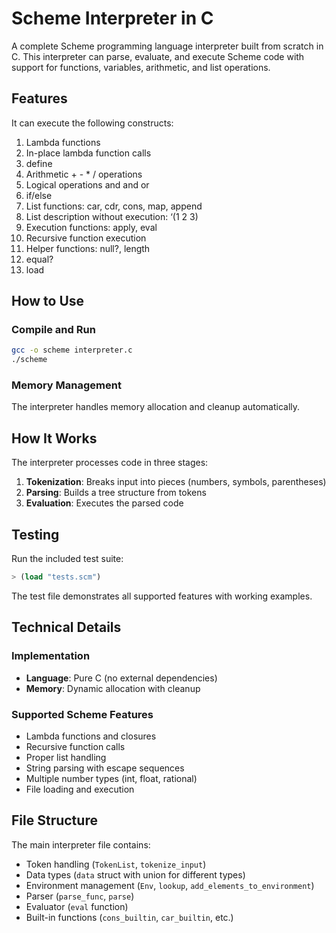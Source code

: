 # Scheme Interpreter in C

A complete Scheme programming language interpreter built from scratch in C. This interpreter can parse, evaluate, and execute Scheme code with support for functions, variables, arithmetic, and list operations.

## Features

It can execute the following constructs:

1) Lambda functions
2) In-place lambda function calls
3) define
4) Arithmetic + - * / operations
5) Logical operations and and or
6) if/else
7) List functions: car, cdr, cons, map, append
8) List description without execution: ‘(1 2 3)
9) Execution functions: apply, eval
10) Recursive function execution
11) Helper functions: null?, length
12) equal?
13) load

## How to Use

### Compile and Run
```bash
gcc -o scheme interpreter.c
./scheme
```

### Memory Management
The interpreter handles memory allocation and cleanup automatically.

## How It Works

The interpreter processes code in three stages:

1. **Tokenization**: Breaks input into pieces (numbers, symbols, parentheses)
2. **Parsing**: Builds a tree structure from tokens
3. **Evaluation**: Executes the parsed code

## Testing

Run the included test suite:
```scheme
> (load "tests.scm")
```

The test file demonstrates all supported features with working examples.

## Technical Details

### Implementation
- **Language**: Pure C (no external dependencies)
- **Memory**: Dynamic allocation with cleanup

### Supported Scheme Features
- Lambda functions and closures
- Recursive function calls
- Proper list handling
- String parsing with escape sequences
- Multiple number types (int, float, rational)
- File loading and execution

## File Structure

The main interpreter file contains:
- Token handling (`TokenList`, `tokenize_input`)
- Data types (`data` struct with union for different types)
- Environment management (`Env`, `lookup`, `add_elements_to_environment`)
- Parser (`parse_func`, `parse`)
- Evaluator (`eval` function)
- Built-in functions (`cons_builtin`, `car_builtin`, etc.)